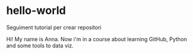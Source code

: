 # hello-world
Seguiment tutorial per crear repositori

Hi! My name is Anna. Now i'm in a course about learning GitHub, Python and some tools to data viz.


